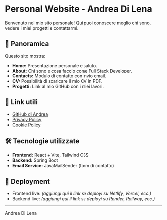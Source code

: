 # Personal Website - Andrea Di Lena

Benvenuto nel mio sito personale! Qui puoi conoscere meglio chi sono, vedere i miei progetti e contattarmi.

## 📌 Panoramica

Questo sito mostra:

- **Home:** Presentazione personale e saluto.  
- **About:** Chi sono e cosa faccio come Full Stack Developer.  
- **Contacts:** Modulo di contatto con invio email.  
- **CV:** Possibilità di scaricare il mio CV in PDF.  
- **Progetti:** Link al mio GitHub con i miei lavori.

## 🔗 Link utili

- [GitHub di Andrea](https://github.com/andreadilena1)  
- [Privacy Policy](./src/components/PrivacyPolicy.jsx)  
- [Cookie Policy](./src/components/CookiePolicy.jsx)

## 🛠 Tecnologie utilizzate

- **Frontend:** React + Vite, Tailwind CSS  
- **Backend:** Spring Boot  
- **Email Service:** JavaMailSender (form di contatto)

## 🚀 Deployment

- Frontend live: *(aggiungi qui il link se deployi su Netlify, Vercel, ecc.)*  
- Backend live: *(aggiungi qui il link se deployi su Render, Railway, ecc.)*

---

 Andrea Di Lena
